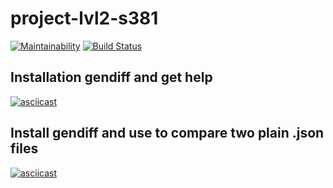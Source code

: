 # project-lvl2-s381
[![Maintainability](https://api.codeclimate.com/v1/badges/d25e4a3ffef9ad0ea6e6/maintainability)](https://codeclimate.com/github/snsin/project-lvl2-s381/maintainability) [![Build Status](https://travis-ci.org/snsin/project-lvl2-s381.svg?branch=master)](https://travis-ci.org/snsin/project-lvl2-s381)

## Installation gendiff and get help
[![asciicast](https://asciinema.org/a/HSKp6yN16prrWxpbgdNXvYQZR.svg)](https://asciinema.org/a/HSKp6yN16prrWxpbgdNXvYQZR)

## Install gendiff and use to compare two plain .json files
[![asciicast](https://asciinema.org/a/KiYdZ3azipDOirw3wPIPHo3Sp.svg)](https://asciinema.org/a/KiYdZ3azipDOirw3wPIPHo3Sp)